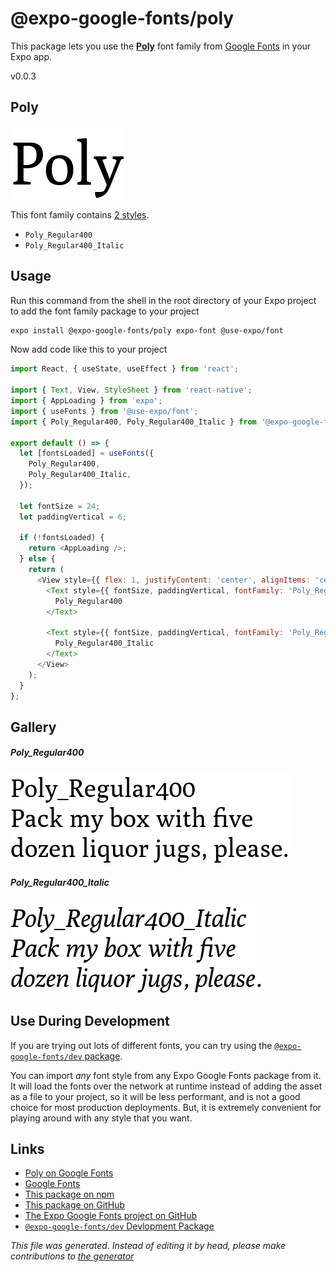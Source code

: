 # @expo-google-fonts/poly

This package lets you use the [**Poly**](https://fonts.google.com/specimen/Poly) font family from [Google Fonts](https://fonts.google.com/) in your Expo app.

v0.0.3

## Poly

![Poly](./font-family.png)

This font family contains [2 styles](#gallery).

- `Poly_Regular400`
- `Poly_Regular400_Italic`

## Usage

Run this command from the shell in the root directory of your Expo project to add the font family package to your project
```sh
expo install @expo-google-fonts/poly expo-font @use-expo/font
```

Now add code like this to your project
```js
import React, { useState, useEffect } from 'react';

import { Text, View, StyleSheet } from 'react-native';
import { AppLoading } from 'expo';
import { useFonts } from '@use-expo/font';
import { Poly_Regular400, Poly_Regular400_Italic } from '@expo-google-fonts/poly';

export default () => {
  let [fontsLoaded] = useFonts({
    Poly_Regular400,
    Poly_Regular400_Italic,
  });

  let fontSize = 24;
  let paddingVertical = 6;

  if (!fontsLoaded) {
    return <AppLoading />;
  } else {
    return (
      <View style={{ flex: 1, justifyContent: 'center', alignItems: 'center' }}>
        <Text style={{ fontSize, paddingVertical, fontFamily: 'Poly_Regular400' }}>
          Poly_Regular400
        </Text>

        <Text style={{ fontSize, paddingVertical, fontFamily: 'Poly_Regular400_Italic' }}>
          Poly_Regular400_Italic
        </Text>
      </View>
    );
  }
};

```

## Gallery

##### Poly_Regular400
![Poly_Regular400](./25d6b0314754bfa56533ecd2bf390f3f2108e60043db13b206cca5e0a900f857.ttf.png)

##### Poly_Regular400_Italic
![Poly_Regular400_Italic](./cc94a04fc599f53d7e32be6f932b998f8229d4e0462ebb808d61554abb4f0dbc.ttf.png)


## Use During Development

If you are trying out lots of different fonts, you can try using the [`@expo-google-fonts/dev` package](https://www.npmjs.com/package/@expo-google-fonts/dev).

You can import *any* font style from any Expo Google Fonts package from it. It will load the fonts
over the network at runtime instead of adding the asset as a file to your project, so it will be 
less performant, and is not a good choice for most production deployments. But, it is extremely convenient
for playing around with any style that you want.

## Links

- [Poly on Google Fonts](https://fonts.google.com/specimen/Poly)
- [Google Fonts](https://fonts.google.com/)
- [This package on npm](https://www.npmjs.com/package/@expo-google-fonts/poly)
- [This package on GitHub](https://github.com/expo/google-fonts/tree/master/font-packages/poly)
- [The Expo Google Fonts project on GitHub](https://github.com/expo/google-fonts)
- [`@expo-google-fonts/dev` Devlopment Package](https://github.com/expo/google-fonts/tree/master/font-packages/dev)


*This file was generated. Instead of editing it by head, please make contributions to [the generator](https://github.com/expo/google-fonts/tree/master/packages/generator)*

